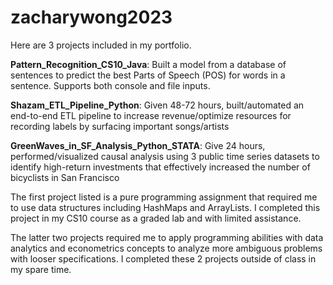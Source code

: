 # zacharywong2023

Here are 3 projects included in my portfolio. 

**Pattern_Recognition_CS10_Java**: Built a model from a database of sentences to predict the best Parts of Speech (POS) for words in a sentence. Supports both console and file inputs. 

**Shazam_ETL_Pipeline_Python**: Given 48-72 hours, built/automated an end-to-end ETL pipeline to increase revenue/optimize resources for recording labels by surfacing important songs/artists

**GreenWaves_in_SF_Analysis_Python_STATA**: Give 24 hours, performed/visualized causal analysis using 3 public time series datasets to identify high-return investments that effectively increased the number of bicyclists in San Francisco

The first project listed is a pure programming assignment that required me to use data structures including HashMaps and ArrayLists. I completed this project in my CS10 course as a graded lab and with limited assistance.

The latter two projects required me to apply programming abilities with data analytics and econometrics concepts to analyze more ambiguous problems with looser specifications. I completed these 2 projects outside of class in my spare time.
